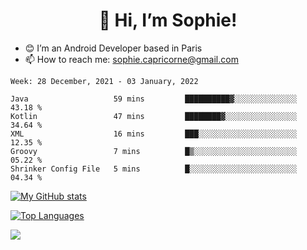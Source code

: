 <h1 align="center"> 👋 Hi, I’m Sophie! </h1>  

- 😊 I’m an Android Developer based in Paris
- 📫 How to reach me: sophie.capricorne@gmail.com


<!--START_SECTION:waka-->
```text
Week: 28 December, 2021 - 03 January, 2022

Java                   59 mins         ██████████▓░░░░░░░░░░░░░░   43.18 % 
Kotlin                 47 mins         ████████▓░░░░░░░░░░░░░░░░   34.64 % 
XML                    16 mins         ███░░░░░░░░░░░░░░░░░░░░░░   12.35 % 
Groovy                 7 mins          █▒░░░░░░░░░░░░░░░░░░░░░░░   05.22 % 
Shrinker Config File   5 mins          █░░░░░░░░░░░░░░░░░░░░░░░░   04.34 % 
```
<!--END_SECTION:waka-->

[![My GitHub stats](https://github-readme-stats.vercel.app/api?username=sophicapri&show_icons=true&theme=buefy)](https://github.com/anuraghazra/github-readme-stats)

[![Top Languages](https://github-readme-stats.vercel.app/api/top-langs/?username=sophicapri&langs_count=2&layout=compact)](https://github.com/anuraghazra/github-readme-stats)

![](https://github-readme-streak-stats.herokuapp.com/?user=sophicapri)
